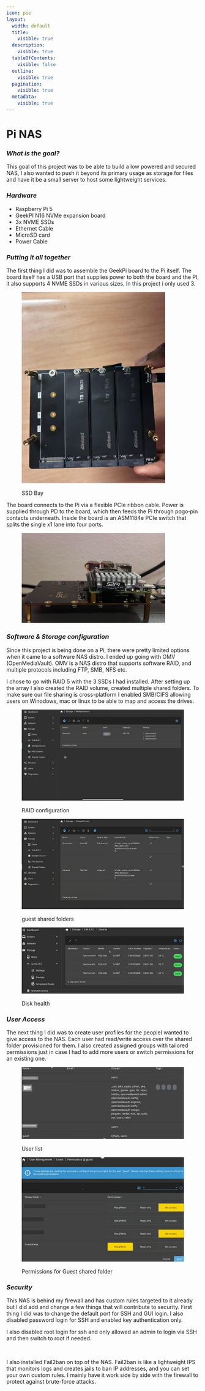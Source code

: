 ```yaml
---
icon: pie
layout:
  width: default
  title:
    visible: true
  description:
    visible: true
  tableOfContents:
    visible: false
  outline:
    visible: true
  pagination:
    visible: true
  metadata:
    visible: true
---
```


# Pi NAS

### _What is the goal?_

This goal of this project was to be able to build a low powered and secured NAS, I also wanted to push it beyond its primary usage as storage for files and have it be a small server to host some lightweight services.



### _Hardware_&#x20;

* Raspberry Pi 5 &#x20;
* GeekPI N16 NVMe expansion board&#x20;
* 3x NVME SSDs
* Ethernet Cable
* MicroSD card&#x20;
* Power Cable

### _Putting it all together_&#x20;

The first thing I did was to assemble the GeekPi board to the Pi itself. The board itself has a USB port that supplies power to both the board and the PI, it also supports 4 NVME SSDs  in various sizes. In this project i only used 3.&#x20;

<figure><img src="../../../.gitbook/assets/1745419562288.jpg" alt="" width="375"><figcaption><p>SSD Bay</p></figcaption></figure>

The board connects to the Pi via a flexible PCIe ribbon cable. Power is supplied through PD to the board, which then feeds the Pi through pogo‑pin contacts underneath. Inside the board is an ASM1184e PCIe switch that splits the single x1 lane into four ports.

<figure><img src="../../../.gitbook/assets/Screenshot 2025-08-31 170004.png" alt="" width="375"><figcaption></figcaption></figure>



### _Software & Storage configuration_

Since this project is being done on a Pi, there were pretty limited options when it came to a software NAS distro. I ended up going with OMV (OpenMediaVault). OMV is a NAS distro that supports software RAID, and multiple protocols including FTP, SMB, NFS etc.&#x20;

I chose to go with RAID 5 with the 3 SSDs I had installed. After setting up the array I also created the RAID volume, created multiple shared folders. To make sure our file sharing is cross-platform I enabled SMB/CIFS allowing users on Winodows, mac or linux to be able to map and access the drives.

<figure><img src="../../../.gitbook/assets/image (37).png" alt="" width="563"><figcaption><p>RAID configuration</p></figcaption></figure>

<figure><img src="../../../.gitbook/assets/image (38).png" alt="" width="563"><figcaption><p>guest shared folders</p></figcaption></figure>

<figure><img src="../../../.gitbook/assets/image (41).png" alt=""><figcaption><p>Disk health</p></figcaption></figure>

### _User Access_&#x20;

The next thing I did was to create user profiles for the peopleI wanted to give access to the NAS. Each user had read/write access over the shared folder provisioned for them. I also created assigned groups with tailored permissions just in case I had to add more users or switch permissions for an existing one.

<figure><img src="../../../.gitbook/assets/image (39).png" alt=""><figcaption><p>User list</p></figcaption></figure>

<figure><img src="../../../.gitbook/assets/image (40).png" alt=""><figcaption><p>Permissions for Guest shared folder</p></figcaption></figure>

### _Security_

This NAS is behind my firewall and has custom rules targeted to it already but I did add and change a few things that will contribute to security. First thing I did was to change the default port for SSH and GUI login. I also disabled password login for SSH and enabled key authentication only.

I also disabled root login for ssh and only allowed an admin to login via SSH and then switch to root if needed.

<figure><img src="../../../.gitbook/assets/https___files.gitbook.com_v0_b_gitbook-x-prod.appspot.com_o_spaces_2F5CX8xiUREasczFLSoLXp_2Fuploads_2FtKCdLx9Q3zfC5X462rKp_2Fimage.avif" alt=""><figcaption></figcaption></figure>

I also installed Fail2ban on top of the NAS. Fail2ban is like a lightweight IPS that monitors logs and creates jails to ban IP addresses, and you can set your own custom rules. I mainly have it work side by side with the firewall to protect against brute-force attacks.

<figure><img src="../../../.gitbook/assets/https___files.gitbook.com_v0_b_gitbook-x-prod.appspot.com_o_spaces_2F5CX8xiUREasczFLSoLXp_2Fuploads_2FjfOtWbbHBfB4uoeky0eg_2Fimage.avif" alt=""><figcaption></figcaption></figure>

